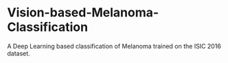 # Vision-based-Melanoma-Classification
A Deep Learning based classification of Melanoma trained on the ISIC 2016 dataset. 
